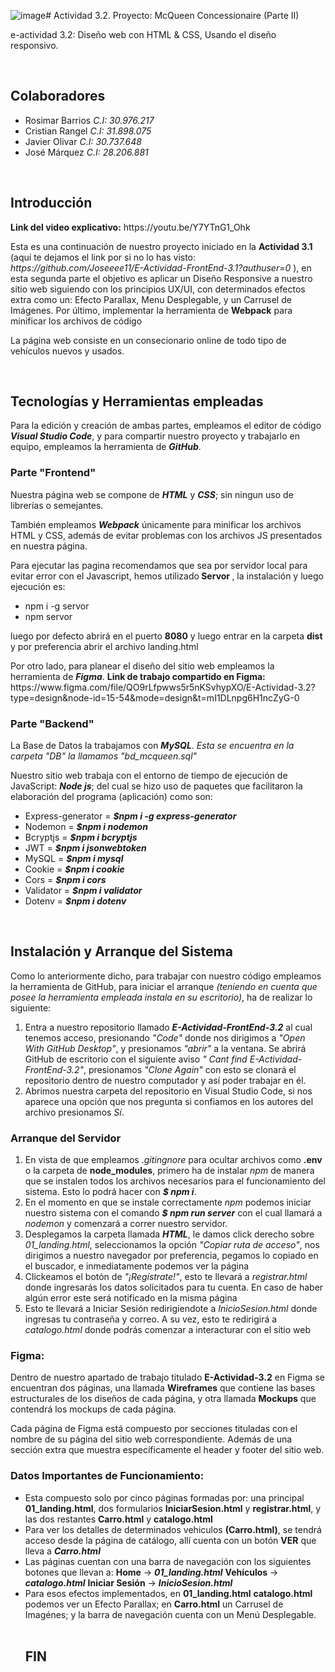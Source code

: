 ![image](https://github.com/Joseeee11/E-Actividad-FrontEnd-3.2/assets/115356746/81583d10-6ab5-4269-bd09-6eccbdb9e912)# Actividad 3.2. Proyecto: McQueen Concessionaire (Parte II)
<p>e-actividad 3.2: Diseño web con HTML & CSS, Usando el diseño responsivo.</p>
<br>
<h2> Colaboradores </h2><ul>
<li>Rosimar Barrios  <i>C.I: 30.976.217</i></li>
<li>Cristian Rangel  <i>C.I: 31.898.075</i></li>
<li>Javier Olivar  <i>C.I: 30.737.648</i></li>
<li>José Márquez  <i>C.I: 28.206.881</i></li>
</ul>
<br>

<h2>Introducción</h2>
<p><b>Link del video explicativo:</b> https://youtu.be/Y7YTnG1_Ohk </p>
<p>Esta es una continuación de nuestro proyecto iniciado en la <b>Actividad 3.1</b> (aquí te dejamos el link por si no lo has visto: <i>https://github.com/Joseeee11/E-Actividad-FrontEnd-3.1?authuser=0</i> ), en esta segunda parte el objetivo es aplicar un Diseño Responsive a nuestro sitio web siguiendo con los principios UX/UI, con determinados efectos extra como un: Efecto Parallax, Menu Desplegable, y un Carrusel de Imágenes. Por último, implementar la herramienta de <b>Webpack</b> para minificar los archivos de código</p> 
<p> La página web consiste en un consecionario online de todo tipo de vehículos nuevos y usados.</p>

<br>
<h2>Tecnologías y Herramientas empleadas </h2>
Para la edición y creación de ambas partes, empleamos el editor de código <b><i>Visual Studio Code</i></b>, y para compartir nuestro proyecto y trabajarlo en equipo, empleamos la herramienta de <b><i>GitHub</i></b>.</p>
<h3>Parte "Frontend"</h3>
<p>Nuestra página web se compone de <b><i>HTML</i></b> y <b><i>CSS</i></b>; sin ningun uso de librerías o semejantes.</p>
<p>También empleamos <b><i>Webpack</i></b> únicamente para minificar los archivos HTML y CSS, además de evitar problemas con los archivos JS presentados en nuestra página.</p>
<p>Para ejecutar las pagina recomendamos que sea por servidor local para evitar error con el Javascript, hemos utilizado<b> Servor </b>, la instalación y luego ejecución es:</p>
 <ul>
<li> npm i -g servor </li>
<li> npm servor </li>
</ul>
<p>luego por defecto abrirá en el puerto <b>8080</b> y luego entrar en la carpeta <b>dist</b> y por preferencia abrir el archivo landing.html</p>
<p>Por otro lado, para planear el diseño del sitio web empleamos la herramienta de <b><i>Figma</i></b>. <b>Link de trabajo compartido en Figma:</b> https://www.figma.com/file/QO9rLfpwws5r5nKSvhypXO/E-Actividad-3.2?type=design&node-id=15-54&mode=design&t=mI1DLnpg6H1ncZyG-0 
<br></p>

<h3>Parte "Backend"</h3>
<p>La Base de Datos la trabajamos con <b><i>MySQL</i></b>. <i>Esta se encuentra en la carpeta "DB" la llamamos "bd_mcqueen.sql"</i></p>
<p>Nuestro sitio web trabaja con el entorno de tiempo de ejecución de JavaScript: <b><i>Node js</i></b>; del cual se hizo uso de paquetes que facilitaron la elaboración del programa (aplicación) como son:</p>
<ul><li>Express-generator  = <b><i>$npm i -g express-generator</i></b></li>
	<li>Nodemon  =  <b><i>$npm i nodemon</i></b></li>
	<li>Bcryptjs = <b><i>$npm i bcryptjs</i></b></li>
	<li>JWT  =  <b><i>$npm i jsonwebtoken</i></b></li>
	<li>MySQL  =  <b><i>$npm i mysql</i></b></li>
	<li>Cookie  =  <b><i>$npm i cookie</i></b></li>
	<li>Cors  =  <b><i>$npm i cors</i></b></li>	
	<li>Validator  =  <b><i>$npm i validator</i></b></li>
	<li>Dotenv  =  <b><i>$npm i dotenv</i></b></li></ul>
<br>

<h2>Instalación y Arranque del Sistema</h2>
<p>Como lo anteriormente dicho, para trabajar con nuestro código empleamos la herramienta de GitHub, para iniciar el arranque <i>(teniendo en cuenta que posee la herramienta empleada instala en su escritorio)</i>, ha de realizar lo siguiente:
</p>
<ol><li>Entra a nuestro repositorio llamado <b><i>E-Actividad-FrontEnd-3.2</i></b> al cual tenemos acceso, presionando <i> "Code" </i>  donde nos dirigimos a <i>"Open With GitHub Desktop"</i>, y presionamos <i>"abrir"</i> a la ventana. Se abrirá GitHub de escritorio con el siguiente aviso <i>" Cant find E-Actividad-FrontEnd-3.2"</i>, presionamos <i>"Clone Again"</i> con esto se clonará el repositorio dentro de nuestro computador y así poder trabajar en él.</li>
<li>Abrimos nuestra carpeta del repositorio en Visual Studio Code, si nos aparece una opción que nos pregunta si confiamos en los autores del archivo presionamos <i>Sí</i>.</li></ol>

<h3>Arranque del Servidor</h3>
<ol><li>En vista de que empleamos <i>.gitingnore</i> para ocultar archivos como <b>.env</b> o la carpeta de <b>node_modules</b>, primero ha de instalar <i>npm</i> de manera que se instalen todos los archivos necesarios para el funcionamiento del sistema. Esto lo podrá hacer con <i><b>$ npm i</b></i>.</li>
<li>En el momento en que se instale correctamente <i>npm</i> podemos iniciar nuestro sistema con el comando <i><b>$ npm run server</b></i> con el cual llamará a <i>nodemon</i> y comenzará a correr nuestro servidor.</li>
<li>Desplegamos la carpeta llamada <b><i>HTML</i></b>, le damos click derecho sobre <i>01_landing.html</i>, seleccionamos la opción <i>"Copiar ruta de acceso"</i>, nos dirigimos a nuestro navegador por preferencia, pegamos lo copiado en el buscador, e inmediatamente podemos ver la página</li>
<li>Clickeamos el botón de <i>"¡Regístrate!"</i>, esto te llevará a <i>registrar.html</i> donde ingresarás los datos solicitados para tu cuenta. En caso de haber algún error este será notificado en la misma página</li>
<li>Esto te llevará a Iniciar Sesión redirigiendote a <i>InicioSesion.html</i> donde ingresas tu contraseña y correo. A su vez, esto te redirigirá a <i>catalogo.html</i> donde podrás comenzar a interacturar con el sitio web</li></ol>

<h3>Figma:</h3>
<p>Dentro de nuestro apartado de trabajo titulado <b>E-Actividad-3.2</b> en Figma se encuentran dos páginas, una llamada <b>Wireframes</b> que contiene las bases estructurales de los diseños de cada página, y otra llamada <b>Mockups</b> que contendrá los mockups de cada página.</p>
<p>Cada página de Figma está compuesto por secciones tituladas con el nombre de su página del sitio web correspondiente. Además de una sección extra que muestra específicamente el header y footer del sitio web.</p>

<h3>Datos Importantes de Funcionamiento:</h3>
<ul>
	<li>Esta compuesto solo por cinco páginas formadas por: una principal <b>01_landing.html</b>, dos formularios <b>IniciarSesion.html</b> y <b>registrar.html</b>, y las dos restantes <b>Carro.html</b> y <b>catalogo.html</b></li>
	<li>Para ver los detalles de determinados vehiculos <b>(Carro.html)</b>, se tendrá acceso desde la página de catálogo, allí cuenta con un botón <b>VER</b> que lleva a <i><b>Carro.html</b></i></li>
	<li>Las páginas cuentan con una barra de navegación con los siguientes botones que llevan a:
		<b>Home</b> -> <i><b>01_landing.html</b></i>
		<b>Vehículos</b> -> <i><b>catalogo.html</b></i>
		<b>Iniciar Sesión</b> -> <i><b>InicioSesion.html</b></i></li>
<li>Para esos efectos implementados, en <b>01_landing.html</b> <b>catalogo.html</b> podemos ver un Efecto Parallax; en <b>Carro.html</b> un Carrusel de Imagénes; y la barra de navegación cuenta con un Menú Desplegable.</li>

<br>
<h2>FIN</h2>
